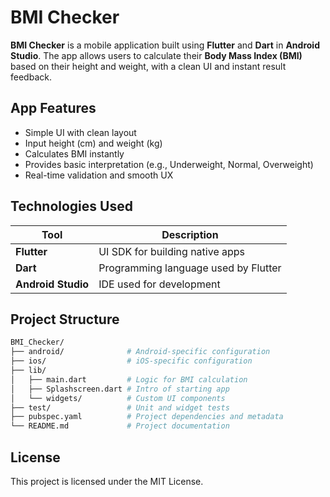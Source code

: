 # BMI Checker

**BMI Checker** is a mobile application built using **Flutter** and **Dart** in **Android Studio**. The app allows users to calculate their **Body Mass Index (BMI)** based on their height and weight, with a clean UI and instant result feedback.


## App Features

- Simple UI with clean layout
- Input height (cm) and weight (kg)
- Calculates BMI instantly
- Provides basic interpretation (e.g., Underweight, Normal, Overweight)
- Real-time validation and smooth UX


## Technologies Used

| Tool         | Description                       |
|--------------|-----------------------------------|
| **Flutter**  | UI SDK for building native apps   |
| **Dart**     | Programming language used by Flutter |
| **Android Studio** | IDE used for development   |


## Project Structure

```bash
BMI_Checker/
├── android/              # Android-specific configuration
├── ios/                  # iOS-specific configuration
├── lib/
│   ├── main.dart         # Logic for BMI calculation
│   ├── Splashscreen.dart # Intro of starting app
│   └── widgets/          # Custom UI components
├── test/                 # Unit and widget tests
├── pubspec.yaml          # Project dependencies and metadata
└── README.md             # Project documentation
```

## License
This project is licensed under the MIT License.
